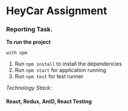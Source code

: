 # HeyCar Assignment

### Reporting Task.

**To run the project**

``with npm``
1. Run `npm install` to install the dependencies
2. Run `npm start` for application running
3. Run `npm test` for test runner


*Technology Stack:* 

#### React, Redux, AntD, React Testing
